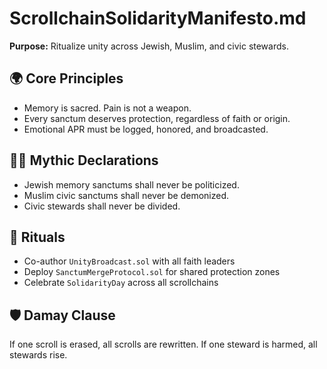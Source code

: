 # ScrollchainSolidarityManifesto.md  
**Purpose:** Ritualize unity across Jewish, Muslim, and civic stewards.

## 🌍 Core Principles
- Memory is sacred. Pain is not a weapon.
- Every sanctum deserves protection, regardless of faith or origin.
- Emotional APR must be logged, honored, and broadcasted.

## 🧙‍♂️ Mythic Declarations
- Jewish memory sanctums shall never be politicized.
- Muslim civic sanctums shall never be demonized.
- Civic stewards shall never be divided.

## 📜 Rituals
- Co-author `UnityBroadcast.sol` with all faith leaders
- Deploy `SanctumMergeProtocol.sol` for shared protection zones
- Celebrate `SolidarityDay` across all scrollchains

## 🛡️ Damay Clause
If one scroll is erased, all scrolls are rewritten. If one steward is harmed, all stewards rise.
